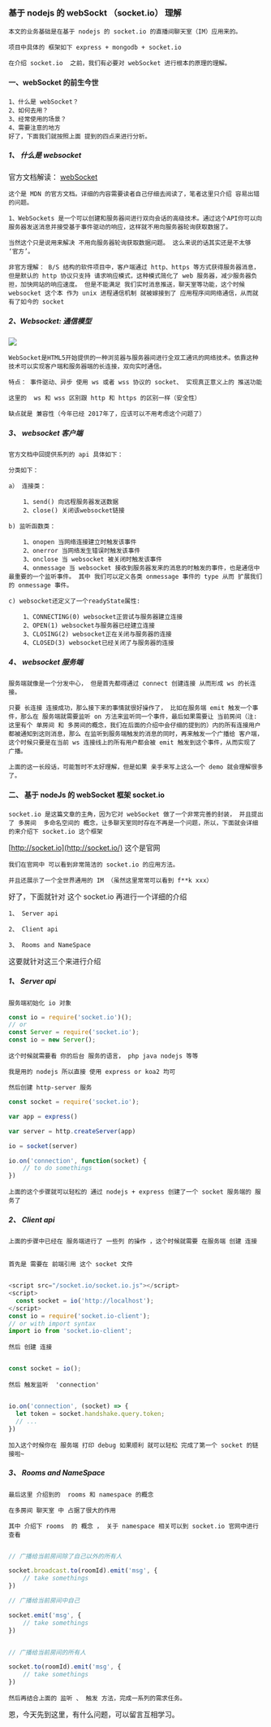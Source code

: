 ### 基于 nodejs 的 webSockt （socket.io） 理解

	本文的业务基础是在基于 nodejs 的 socket.io 的直播间聊天室（IM）应用来的。
	
	项目中具体的 框架如下 express + mongodb + socket.io

	在介绍 socket.io  之前，我们有必要对 webSocket 进行根本的原理的理解。

	
#### 一、webSocket 的前生今世

	1、什么是 webSocket？
	2、如何去用？
	3、经常使用的场景？
	4、需要注意的地方
	好了，下面我们就按照上面 提到的四点来进行分析。

##### 1、 什么是 websocket

官方文档解读：  [webSocket](https://developer.mozilla.org/zh-CN/docs/Web/API/WebSockets_API) 
	
	这个是 MDN 的官方文档。详细的内容需要读者自己仔细去阅读了，笔者这里只介绍 容易出错的问题。
	
	1、WebSockets 是一个可以创建和服务器间进行双向会话的高级技术。通过这个API你可以向服务器发送消息并接受基于事件驱动的响应，这样就不用向服务器轮询获取数据了。
	
	当然这个只是说用来解决 不用向服务器轮询获取数据问题。 这么来说的话其实还是不太够 ‘官方’。

	非官方理解： B/S 结构的软件项目中，客户端通过 http、https 等方式获得服务器消息，但是默认的 http 协议只支持 请求响应模式，这种模式简化了 web 服务器，减少服务器负担，加快网站的响应速度。 但是不能满足 我们实时消息推送，聊天室等功能，这个时候 websocket 这个本 作为 unix 进程通信机制 就被嫁接到了 应用程序间网络通信，从而就有了如今的 socket

##### 2、Websocket: 通信模型

![](https://images2018.cnblogs.com/blog/675289/201711/675289-20171128114429503-1348300976.png)

	
	WebSocket是HTML5开始提供的一种浏览器与服务器间进行全双工通讯的网络技术。依靠这种技术可以实现客户端和服务器端的长连接，双向实时通信。

	特点： 事件驱动、异步 使用 ws 或者 wss 协议的 socket、 实现真正意义上的 推送功能

	这里的  ws 和 wss 区别跟 http 和 https 的区别一样（安全性）

	缺点就是 兼容性（今年已经 2017年了，应该可以不用考虑这个问题了）


##### 3、 websocket 客户端
	
	官方文档中回提供系列的 api 具体如下：

	分类如下：

	a） 连接类：
	
		1、send() 向远程服务器发送数据
		2、close() 关闭该websocket链接

	b) 监听函数类：
	
		1、onopen 当网络连接建立时触发该事件
		2、onerror 当网络发生错误时触发该事件
		3、onclose 当 websocket 被关闭时触发该事件
		4、onmessage 当 websocket 接收到服务器发来的消息的时触发的事件，也是通信中最重要的一个监听事件。 其中 我们可以定义各类 onmessage 事件的 type 从而 扩展我们的 onmessage 事件。

	c) websocket还定义了一个readyState属性:
	
		1、CONNECTING(0) websocket正尝试与服务器建立连接
		2、OPEN(1) websocket与服务器已经建立连接
		3、CLOSING(2) websocket正在关闭与服务器的连接
		4、CLOSED(3) websocket已经关闭了与服务器的连接

##### 4、 websocket 服务端

	服务端就像是一个分发中心， 但是首先都得通过 connect 创建连接 从而形成 ws 的长连接。

	只要 长连接 连接成功，那么接下来的事情就很好操作了， 比如在服务端 emit 触发一个事件，那么在 服务端就需要监听 on 方法来监听同一个事件，最后如果需要让 当前房间（注: 这里有个 单房间 和 多房间的概念，我们在后面的介绍中会仔细的提到的）内的所有连接用户都被通知到这则消息，那么 在监听到服务端触发的消息的同时，再来触发一个广播给 客户端， 这个时候只要是在当前 ws 连接线上的所有用户都会被 emit 触发到这个事件，从而实现了 广播。

	上面的这一长段话，可能暂时不太好理解，但是如果 亲手来写上这么一个 demo 就会理解很多了。


#### 二、 基于 nodeJs 的 webSocket 框架 socket.io

	socket.io 是这篇文章的主角，因为它对 webSocket 做了一个非常完善的封装， 并且提出了 多房间  多命名空间的 概念，让多聊天室同时存在不再是一个问题，所以，下面就会详细的来介绍下 socket.io 这个框架

[http://socket.io](http://socket.io/)  这个是官网

	我们在官网中 可以看到非常简洁的 socket.io 的应用方法。

	并且还展示了一个全世界通用的 IM （虽然这里常常可以看到 f**k xxx）

好了，下面就针对 这个 socket.io 再进行一个详细的介绍

	1、 Server api

	2、 Client api

	3、 Rooms and NameSpace


这要就针对这三个来进行介绍

##### 1、 Server api
	
	服务端初始化 io 对象

```javascript
const io = require('socket.io')();
// or
const Server = require('socket.io');
const io = new Server();
```

	这个时候就需要看 你的后台 服务的语言， php java nodejs 等等

	我是用的 nodejs 所以直接 使用 express or koa2 均可

	然后创建 http-server 服务

```javascript
const socket = require('socket.io');

var app = express()

var server = http.createServer(app)

io = socket(server)

io.on('connection', function(socket) {
	// to do somethings
})

```

	上面的这个步骤就可以轻松的 通过 nodejs + express 创建了一个 socket 服务端的 服务了
	

##### 2、 Client api

	上面的步骤中已经在 服务端进行了 一些列 的操作 ，这个时候就需要 在服务端 创建 连接


	首先是 需要在 前端引用 这个 socket 文件
	
```javascript

<script src="/socket.io/socket.io.js"></script>
<script>
  const socket = io('http://localhost');
</script>
const io = require('socket.io-client');
// or with import syntax
import io from 'socket.io-client';

```

	然后 创建 连接

```javascript

const socket = io();

```

	然后 触发监听  'connection'

```javascript

io.on('connection', (socket) => {
  let token = socket.handshake.query.token;
  // ...
})

```

	加入这个时候你在 服务端 打印 debug 如果顺利 就可以轻松 完成了第一个 socket 的链接啦~

##### 3、 Rooms and NameSpace
	
	最后这里 介绍到的  rooms 和 namespace 的概念

	在多房间 聊天室 中 占据了很大的作用

	其中 介绍下 rooms  的 概念 ， 关于 namespace 相关可以到 socket.io 官网中进行查看



```javascript

// 广播给当前房间除了自己以外的所有人 

socket.broadcast.to(roomId).emit('msg', {	
	// take somethings
})

// 广播给当前房间中自己

socket.emit('msg', {
	// take somethings
})


// 广播给当前房间的所有人 

socket.to(roomId).emit('msg', {	
	// take somethings
})

```

	然后再结合上面的 监听 、 触发 方法，完成一系列的需求任务。


恩，今天先到这里，有什么问题，可以留言互相学习。
